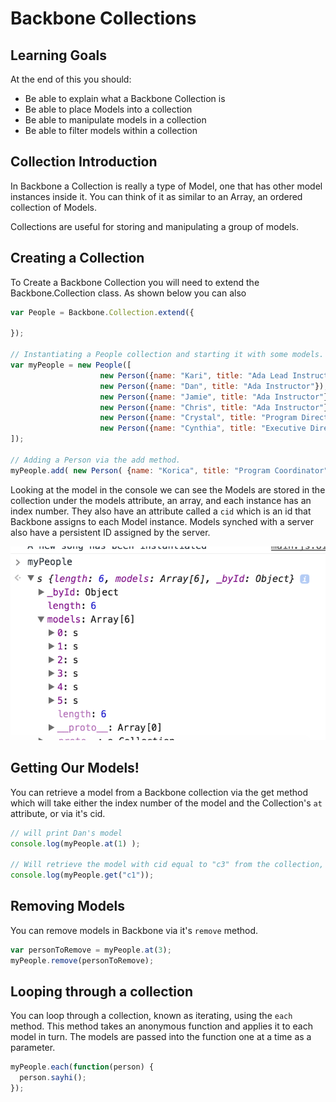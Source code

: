 # Backbone Collections

## Learning Goals

At the end of this you should:
- Be able to explain what a Backbone Collection is
- Be able to place Models into a collection
- Be able to manipulate models in a collection
- Be able to filter models within a collection

## Collection Introduction

In Backbone a Collection is really a type of Model, one that has other model instances inside it.  You can think of it as similar to an Array, an ordered collection of Models.  

Collections are useful for storing and manipulating a group of models.

## Creating a Collection

To Create a Backbone Collection you will need to extend the Backbone.Collection class.  As shown below you can also 

```javascript
var People = Backbone.Collection.extend({

});

// Instantiating a People collection and starting it with some models.
var myPeople = new People([
					new Person({name: "Kari", title: "Ada Lead Instructor"}),
					new Person({name: "Dan", title: "Ada Instructor"}),
					new Person({name: "Jamie", title: "Ada Instructor"}),
					new Person({name: "Chris", title: "Ada Instructor"}),
					new Person({name: "Crystal", title: "Program Director"}),
					new Person({name: "Cynthia", title: "Executive Director"})
]);

// Adding a Person via the add method.
myPeople.add( new Person( {name: "Korica", title: "Program Coordinator"} ) );
```

Looking at the model in the console we can see the Models are stored in the collection under the models attribute, an array, and each instance has an index number.  They also have an attribute called a `cid` which is an id that Backbone assigns to each Model instance.  Models synched with a server also have a persistent ID assigned by the server.

![Collection Console Screenshot](images/model-console.png "Model Console Screenshot")




## Getting Our Models!

You can retrieve a model from a Backbone collection via the get method which will take either the index number of the model and the Collection's `at` attribute, or via it's cid.

```javascript
// will print Dan's model
console.log(myPeople.at(1) );

// Will retrieve the model with cid equal to "c3" from the collection, if it exists.
console.log(myPeople.get("c1"));
```


## Removing Models

You can remove models in Backbone via it's `remove` method.

```javascript
var personToRemove = myPeople.at(3);
myPeople.remove(personToRemove);
```



## Looping through a collection

You can loop through a collection, known as iterating, using the `each` method.  This method takes an anonymous function and applies it to each model in turn.  The models are passed into the function one at a time as a parameter. 


```javascript
myPeople.each(function(person) {
  person.sayhi();
});
```
